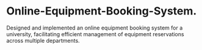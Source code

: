 # Online-Equipment-Booking-System.

Designed and implemented an online equipment booking system for a university, facilitating efficient management of equipment reservations across multiple departments.
